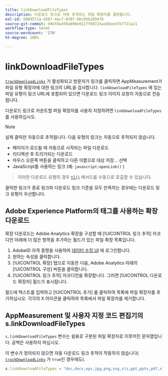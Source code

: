 ```yaml
---
title: linkDownloadFileTypes
description: 다운로드 링크로 자동 추적되는 파일 확장자를 결정합니다.
exl-id: 5089571a-d387-4ac7-838f-8bc95b2856fb
source-git-commit: 49bf0a459a096e011ff60724aa5bee4fb7721a21
workflow-type: tm+mt
source-wordcount: '270'
ht-degree: 100%

---
```


# linkDownloadFileTypes

[`trackDownloadLinks`](trackdownloadlinks.md) 가 활성화되고 방문자가 링크를 클릭하면 AppMeasurement가 파일 유형 확장자에 대한 링크의 URL을 검사합니다. `linkDownloadFileTypes` 에 있는 파일 유형이 링크 URL에 포함되어 있으면 다운로드 링크 이미지 요청이 자동으로 전송됩니다.

다운로드 링크로 카운트할 파일 확장자를 사용자 지정하려면 `linkDownloadFileTypes` 를 사용하십시오.

>[!NOTE]
>
>실제 클릭만 자동으로 추적됩니다. 다음 유형의 링크는 자동으로 추적되지 않습니다.
>
>* 페이지가 로드될 때 자동으로 시작되는 파일 다운로드
>* 리디렉션 후 트리거되는 다운로드
>* 마우스 오른쪽 버튼을 클릭하고 다른 이름으로 대상 저장... 선택
>* JavaScript를 사용하는 링크 (예: `javascript:openLink()` )

>
>이러한 다운로드 유형의 경우 [`tl()`](../functions/tl-method.md) 메서드를 수동으로 호출할 수 있습니다.

클릭한 링크가 종료 링크와 다운로드 링크 기준을 모두 만족하는 경우에는 다운로드 링크 유형이 우선합니다.

## Adobe Experience Platform의 태그를 사용하는 확장 다운로드

확장 다운로드는 Adobe Analytics 확장을 구성할 때 [!UICONTROL 링크 추적] 아코디언 아래에 더 많은 항목을 추가하는 필드가 있는 파일 확장 목록입니다.

1. AdobeID 자격 증명을 사용하여 [데이터 수집 UI](https://experience.adobe.com/data-collection) 에 로그인합니다.
2. 원하는 속성을 클릭합니다.
3.  [!UICONTROL 확장] 탭으로 이동한 다음, Adobe Analytics 아래의 [!UICONTROL 구성] 버튼을 클릭합니다.
4.  [!UICONTROL 링크 추적] 아코디언을 확장합니다. 그러면 [!UICONTROL  다운로드 확장자] 필드가 표시됩니다.

필드에 텍스트를 입력하고 [!UICONTROL 추가] 를 클릭하여 목록에 파일 확장자를 추가하십시오. 각각의 X 아이콘을 클릭하여 목록에서 파일 확장자를 제거합니다.

## AppMeasurement 및 사용자 지정 코드 편집기의 s.linkDownloadFileTypes

 `s.linkDownloadFileTypes` 변수는 쉼표로 구분된 파일 확장자로 이루어진 문자열입니다. 공백은 사용하지 마십시오.

이 변수가 정의되지 않으면 자동 다운로드 링크 추적이 작동하지 않습니다( [`trackDownloadLinks`](trackdownloadlinks.md) 가 `true`인 경우에도).

```js
s.linkDownloadFileTypes = "doc,docx,eps,jpg,png,svg,xls,ppt,pptx,pdf,xlsx,tab,csv,zip,txt,vsd,vxd,xml,js,css,rar,exe,wma,mov,avi,wmv,mp3,wav,m4v";
```
